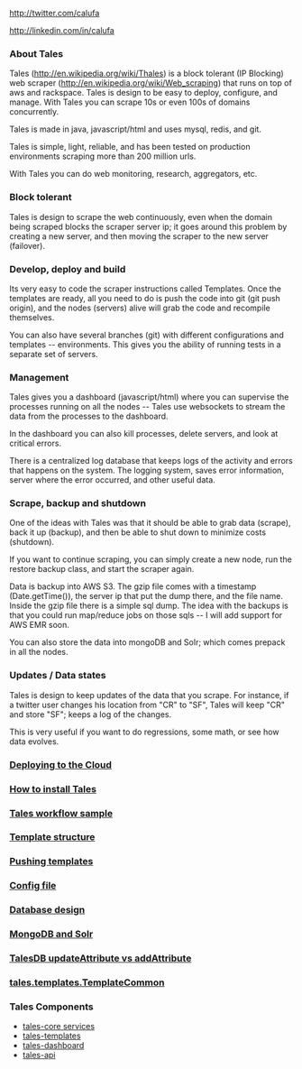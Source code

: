 http://twitter.com/calufa

http://linkedin.com/in/calufa

### About Tales
Tales (http://en.wikipedia.org/wiki/Thales) is a block tolerant (IP Blocking) web scraper (http://en.wikipedia.org/wiki/Web_scraping) that runs on top of aws and rackspace. Tales is design to be easy to deploy, configure, and manage. With Tales you can scrape 10s or even 100s of domains concurrently.

Tales is made in java, javascript/html and uses mysql, redis, and git.

Tales is simple, light, reliable, and has been tested on production environments scraping more than 200 million urls. 

With Tales you can do web monitoring, research, aggregators, etc.

### Block tolerant

Tales is design to scrape the web continuously, even when the domain being scraped blocks the scraper server ip; it goes around this problem by creating a new server, and then moving the scraper to the new server (failover).

### Develop, deploy and build

Its very easy to code the scraper instructions called Templates. Once the templates are ready, all you need to do is push the code into git (git push origin), and the nodes (servers) alive will grab the code and recompile themselves.

You can also have several branches (git) with different configurations and templates -- environments. This gives you the ability of running tests in a separate set of servers.

### Management
Tales gives you a dashboard (javascript/html) where you can supervise the processes running on all the nodes -- Tales use websockets to stream the data from the processes to the dashboard.

In the dashboard you can also kill processes, delete servers, and look at critical errors.

There is a centralized log database that keeps logs of the activity and errors that happens on the system. The logging system, saves error information, server where the error occurred, and other useful data.

### Scrape, backup and shutdown

One of the ideas with Tales was that it should be able to grab data (scrape), back it up (backup), and then be able to shut down to minimize costs (shutdown).

If you want to continue scraping, you can simply create a new node, run the restore backup class, and start the scraper again.

Data is backup into AWS S3. The gzip file comes with a timestamp (Date.getTime()), the server ip that put the dump there, and the file name. Inside the gzip file there is a simple sql dump. The idea with the backups is that you could run map/reduce jobs on those sqls -- I will add support for AWS EMR soon.

You can also store the data into mongoDB and Solr; which comes prepack in all the nodes.

### Updates / Data states

Tales is design to keep updates of the data that you scrape. For instance, if a twitter user changes his location from "CR" to "SF", Tales will keep "CR" and store "SF"; keeps a log of the changes. 

This is very useful if you want to do regressions, some math, or see how data evolves.

### [Deploying to the Cloud](https://github.com/calufa/tales-core/wiki/Deploying-to-the-Cloud)

### [How to install Tales](https://github.com/calufa/tales-core/wiki/Installing-Tales-on-Ubuntu-10.04-Lucid)

### [Tales workflow sample](https://github.com/calufa/tales-core/wiki/Tales-workflow-sample)

### [Template structure](https://github.com/calufa/tales-core/wiki/About-templates)

### [Pushing templates](https://github.com/calufa/tales-core/wiki/Pushing)

### [Config file](https://github.com/calufa/tales-core/wiki/Config-file)

### [Database design](https://github.com/calufa/tales-core/wiki/Database-design)

### [MongoDB and Solr](https://github.com/calufa/tales-core/wiki/MongoDB-and-Solr)

### [TalesDB updateAttribute vs addAttribute](https://github.com/calufa/tales-core/wiki/TalesDB-updateAttribute-vs-addAttribute)

### [tales.templates.TemplateCommon](https://github.com/calufa/tales-core/wiki/tales.templates.TemplateCommon)

### Tales Components

* [tales-core services](https://github.com/calufa/tales-core/wiki/Tales-Core-services)
* [tales-templates](https://github.com/calufa/tales-core/wiki/Tales-Templates)
* [tales-dashboard](https://github.com/calufa/tales-core/wiki/Tales-Dashboard)
* [tales-api](https://github.com/calufa/tales-core/wiki/Tales-API)
